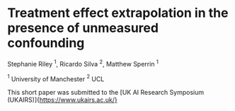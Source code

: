 # Treatment effect extrapolation in the presence of unmeasured confounding
Stephanie Riley $^1$, Ricardo Silva $^2$, Matthew Sperrin $^1$

$^1$ University of Manchester $^2$ UCL

This short paper was submitted to the [UK AI Research Symposium (UKAIRS)]{https://www.ukairs.ac.uk/}
